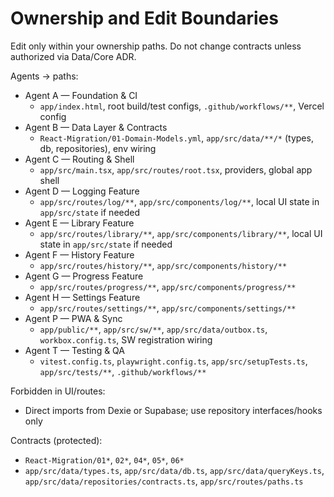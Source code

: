 # Ownership and Edit Boundaries

Edit only within your ownership paths. Do not change contracts unless authorized via Data/Core ADR.

Agents → paths:
- Agent A — Foundation & CI
  - `app/index.html`, root build/test configs, `.github/workflows/**`, Vercel config
- Agent B — Data Layer & Contracts
  - `React-Migration/01-Domain-Models.yml`, `app/src/data/**/*` (types, db, repositories), env wiring
- Agent C — Routing & Shell
  - `app/src/main.tsx`, `app/src/routes/root.tsx`, providers, global app shell
- Agent D — Logging Feature
  - `app/src/routes/log/**`, `app/src/components/log/**`, local UI state in `app/src/state` if needed
- Agent E — Library Feature
  - `app/src/routes/library/**`, `app/src/components/library/**`, local UI state in `app/src/state` if needed
- Agent F — History Feature
  - `app/src/routes/history/**`, `app/src/components/history/**`
- Agent G — Progress Feature
  - `app/src/routes/progress/**`, `app/src/components/progress/**`
- Agent H — Settings Feature
  - `app/src/routes/settings/**`, `app/src/components/settings/**`
- Agent P — PWA & Sync
  - `app/public/**`, `app/src/sw/**`, `app/src/data/outbox.ts`, `workbox.config.ts`, SW registration wiring
- Agent T — Testing & QA
  - `vitest.config.ts`, `playwright.config.ts`, `app/src/setupTests.ts`, `app/src/tests/**`, `.github/workflows/**`

Forbidden in UI/routes:
- Direct imports from Dexie or Supabase; use repository interfaces/hooks only

Contracts (protected):
- `React-Migration/01*`, `02*`, `04*`, `05*`, `06*`
- `app/src/data/types.ts`, `app/src/data/db.ts`, `app/src/data/queryKeys.ts`, `app/src/data/repositories/contracts.ts`, `app/src/routes/paths.ts`
